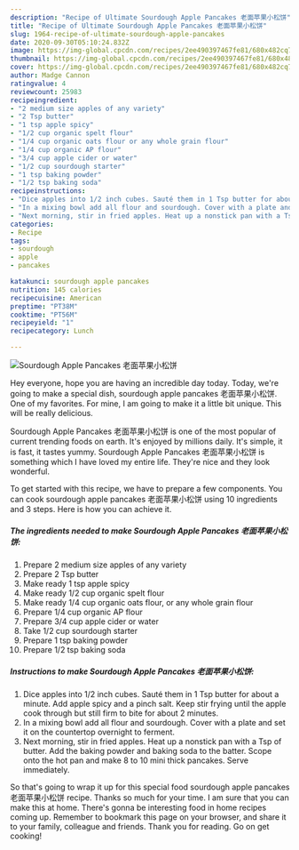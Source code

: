 ```yaml
---
description: "Recipe of Ultimate Sourdough Apple Pancakes 老面苹果小松饼"
title: "Recipe of Ultimate Sourdough Apple Pancakes 老面苹果小松饼"
slug: 1964-recipe-of-ultimate-sourdough-apple-pancakes
date: 2020-09-30T05:10:24.832Z
image: https://img-global.cpcdn.com/recipes/2ee490397467fe81/680x482cq70/sourdough-apple-pancakes-老面苹果小松饼-recipe-main-photo.jpg
thumbnail: https://img-global.cpcdn.com/recipes/2ee490397467fe81/680x482cq70/sourdough-apple-pancakes-老面苹果小松饼-recipe-main-photo.jpg
cover: https://img-global.cpcdn.com/recipes/2ee490397467fe81/680x482cq70/sourdough-apple-pancakes-老面苹果小松饼-recipe-main-photo.jpg
author: Madge Cannon
ratingvalue: 4
reviewcount: 25983
recipeingredient:
- "2 medium size apples of any variety"
- "2 Tsp butter"
- "1 tsp apple spicy"
- "1/2 cup organic spelt flour"
- "1/4 cup organic oats flour or any whole grain flour"
- "1/4 cup organic AP flour"
- "3/4 cup apple cider or water"
- "1/2 cup sourdough starter"
- "1 tsp baking powder"
- "1/2 tsp baking soda"
recipeinstructions:
- "Dice apples into 1/2 inch cubes. Sauté them in 1 Tsp butter for about a minute. Add apple spicy and a pinch salt. Keep stir frying until the apple cook through but still firm to bite for about 2 minutes."
- "In a mixing bowl add all flour and sourdough. Cover with a plate and set it on the countertop overnight to ferment."
- "Next morning, stir in fried apples. Heat up a nonstick pan with a Tsp of butter. Add the baking powder and baking soda to the batter. Scope onto the hot pan and make 8 to 10 mini thick pancakes. Serve immediately."
categories:
- Recipe
tags:
- sourdough
- apple
- pancakes

katakunci: sourdough apple pancakes 
nutrition: 145 calories
recipecuisine: American
preptime: "PT38M"
cooktime: "PT56M"
recipeyield: "1"
recipecategory: Lunch

---
```



![Sourdough Apple Pancakes 老面苹果小松饼](https://img-global.cpcdn.com/recipes/2ee490397467fe81/680x482cq70/sourdough-apple-pancakes-老面苹果小松饼-recipe-main-photo.jpg)

Hey everyone, hope you are having an incredible day today. Today, we're going to make a special dish, sourdough apple pancakes 老面苹果小松饼. One of my favorites. For mine, I am going to make it a little bit unique. This will be really delicious.

Sourdough Apple Pancakes 老面苹果小松饼 is one of the most popular of current trending foods on earth. It's enjoyed by millions daily. It's simple, it is fast, it tastes yummy. Sourdough Apple Pancakes 老面苹果小松饼 is something which I have loved my entire life. They're nice and they look wonderful.




To get started with this recipe, we have to prepare a few components. You can cook sourdough apple pancakes 老面苹果小松饼 using 10 ingredients and 3 steps. Here is how you can achieve it.

<!--inarticleads1-->

##### The ingredients needed to make Sourdough Apple Pancakes 老面苹果小松饼:

1. Prepare 2 medium size apples of any variety
1. Prepare 2 Tsp butter
1. Make ready 1 tsp apple spicy
1. Make ready 1/2 cup organic spelt flour
1. Make ready 1/4 cup organic oats flour, or any whole grain flour
1. Prepare 1/4 cup organic AP flour
1. Prepare 3/4 cup apple cider or water
1. Take 1/2 cup sourdough starter
1. Prepare 1 tsp baking powder
1. Prepare 1/2 tsp baking soda




<!--inarticleads2-->

##### Instructions to make Sourdough Apple Pancakes 老面苹果小松饼:

1. Dice apples into 1/2 inch cubes. Sauté them in 1 Tsp butter for about a minute. Add apple spicy and a pinch salt. Keep stir frying until the apple cook through but still firm to bite for about 2 minutes.
1. In a mixing bowl add all flour and sourdough. Cover with a plate and set it on the countertop overnight to ferment.
1. Next morning, stir in fried apples. Heat up a nonstick pan with a Tsp of butter. Add the baking powder and baking soda to the batter. Scope onto the hot pan and make 8 to 10 mini thick pancakes. Serve immediately.




So that's going to wrap it up for this special food sourdough apple pancakes 老面苹果小松饼 recipe. Thanks so much for your time. I am sure that you can make this at home. There's gonna be interesting food in home recipes coming up. Remember to bookmark this page on your browser, and share it to your family, colleague and friends. Thank you for reading. Go on get cooking!
